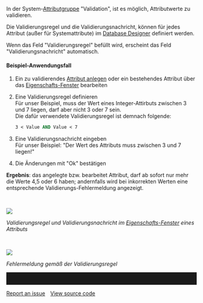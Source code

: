 

In der System-[Attributgruppe](attributgruppe-und-attribut) "Validation",
ist es möglich, Attributwerte zu validieren.

Die Validierungsregel und die Validierungsnachricht, können für jedes
Attribut (außer für Systemattribute) im [Database
Designer](database-designer-de) definiert werden.

Wenn das Feld "Validierungsregel" befüllt wird, erscheint das Feld
"Validierungsnachricht" automatisch.

#### Beispiel-Anwendungsfall

1.  Ein zu validierendes [Attribut anlegen](anlegen-eines-attributs)
    oder ein bestehendes Attribut über
    das [Eigenschafts-Fenster](eigenschaften-dialogfenster) bearbeiten
2.  Eine Validierungsregel definieren  
    Für unser Beispiel, muss der Wert eines Integer-Attirbuts zwischen 3
    und 7 liegen, darf aber nicht 3 oder 7 sein.  
    Die dafür verwendete Validierungsregel ist demnach folgende:

    ``` vb
    3 < Value AND Value < 7
    ```

3.  Eine Validierungsnachricht eingeben  
    Für unser Beispiel: "Der Wert des Attributs muss zwischen 3 und 7
    liegen!"
4.  Die Änderungen mit "Ok" bestätigen

**Ergebnis**: das angelegte bzw. bearbeitet Attribut, darf ab sofort nur
mehr die Werte 4,5 oder 6 haben; andernfalls wird bei inkorrekten Werten
eine entsprechende Validierungs-Fehlermeldung angezeigt.

 

![](//images.ctfassets.net/utx1h0gfm1om/5V5348bCWkaIAEAyWKyqCI/dd355970f3ef8c7722657800f83f170d/1017727.png)

*Validierungsregel und Validierungsnachricht im*
*[Eigenschafts-Fenster](eigenschaften-dialogfenster) eines Attributs*

 

![](//images.ctfassets.net/utx1h0gfm1om/6btT7YoIuWAqcSC40w8kwc/0264d5bce0821fddfbbb6ad44c219019/1017764.png)

*Fehlermeldung gemäß der Validierungsregel*


<hr style="padding-top:2rem" />
<a href="https://github.com/process4/docs/issues" target="_blank" class="bgw btn btn-primary btn-lg shadow-sm">Report an issue</a>
<a href="https://github.com/process4/docs" target="_blank" class="bgw btn btn-primary btn-lg shadow-sm" style="margin-left:10px;">View source code</a>